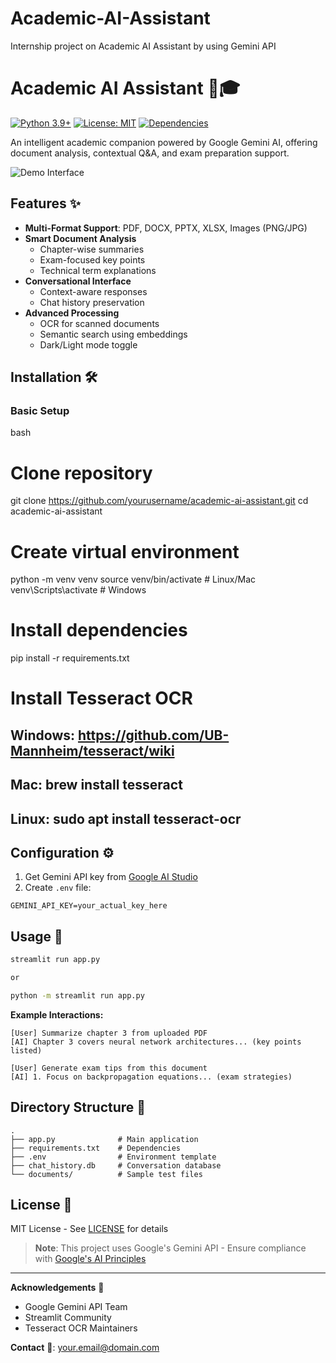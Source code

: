 # Academic-AI-Assistant
Internship project on Academic AI Assistant by using Gemini API 


# Academic AI Assistant 🤖🎓

[![Python 3.9+](https://img.shields.io/badge/python-3.9%2B-blue.svg)](https://www.python.org/)
[![License: MIT](https://img.shields.io/badge/License-MIT-yellow.svg)](https://opensource.org/licenses/MIT)
[![Dependencies](https://img.shields.io/badge/dependencies-see%20requirements.txt-brightgreen)](requirements.txt)

An intelligent academic companion powered by Google Gemini AI, offering document analysis, contextual Q&A, and exam preparation support.

![Demo Interface](https://via.placeholder.com/800x400.png?text=Academic+AI+Demo+Interface)

## Features ✨

- **Multi-Format Support**: PDF, DOCX, PPTX, XLSX, Images (PNG/JPG)
- **Smart Document Analysis**
  - Chapter-wise summaries
  - Exam-focused key points
  - Technical term explanations
- **Conversational Interface**
  - Context-aware responses
  - Chat history preservation
- **Advanced Processing**
  - OCR for scanned documents
  - Semantic search using embeddings
  - Dark/Light mode toggle

## Installation 🛠️

### Basic Setup

bash
# Clone repository
git clone https://github.com/yourusername/academic-ai-assistant.git
cd academic-ai-assistant

# Create virtual environment
python -m venv venv
source venv/bin/activate  # Linux/Mac
venv\Scripts\activate    # Windows

# Install dependencies
pip install -r requirements.txt

# Install Tesseract OCR
## Windows: https://github.com/UB-Mannheim/tesseract/wiki
## Mac: brew install tesseract
## Linux: sudo apt install tesseract-ocr



## Configuration ⚙️

1. Get Gemini API key from [Google AI Studio](https://aistudio.google.com/)
2. Create `.env` file:

```env
GEMINI_API_KEY=your_actual_key_here
```

## Usage 🚀

```bash
streamlit run app.py

or

python -m streamlit run app.py
```

**Example Interactions:**
```
[User] Summarize chapter 3 from uploaded PDF
[AI] Chapter 3 covers neural network architectures... (key points listed)

[User] Generate exam tips from this document
[AI] 1. Focus on backpropagation equations... (exam strategies)
```
## Directory Structure 📂

```
.
├── app.py              # Main application
├── requirements.txt    # Dependencies
├── .env                # Environment template
├── chat_history.db     # Conversation database
└── documents/          # Sample test files
```


## License 📜

MIT License - See [LICENSE](LICENSE) for details

> **Note**: This project uses Google's Gemini API - Ensure compliance with [Google's AI Principles](https://ai.google/principles/)

---

**Acknowledgements** 🙏
- Google Gemini API Team
- Streamlit Community
- Tesseract OCR Maintainers

**Contact** 📧: [your.email@domain.com](mailto:your.email@domain.com)
